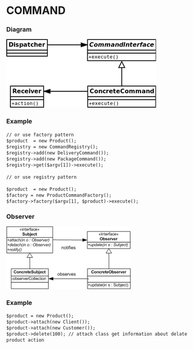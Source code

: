 # COMMAND

### Diagram
![patter types](https://github.com/dykyi-roman/patterns/blob/master/diagram/command.png)
### Example
```
// or use factory pattern
$product  = new Product();
$registry = new CommandRegistry();
$registry->add(new DeliveryCommand());
$registry->add(new PackageCommand());
$registry->get($argv[1])->execute();

// or use registry pattern

$product  = new Product();
$factory = new ProductCommandFactory();
$factory->factory($argv[1], $product)->execute();
```
### Observer
![patterns](https://github.com/dykyi-roman/patterns/blob/master/diagram/observer.png)
### Example
```
$product = new Product();
$product->attach(new Client());
$product->attach(new Customer());
$product->delete(100); // attach class get information about delate product action  
```
